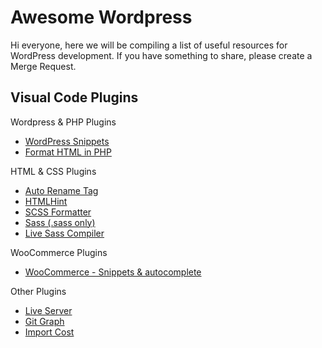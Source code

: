 # Awesome Wordpress

Hi everyone, here we will be compiling a list of useful resources for WordPress development. If you have something to share, please create a Merge Request.

## Visual Code Plugins

Wordpress & PHP Plugins
- [WordPress Snippets](https://marketplace.visualstudio.com/items?itemName=wordpresstoolbox.wordpress-toolbox)
- [Format HTML in PHP](https://marketplace.visualstudio.com/items?itemName=rifi2k.format-html-in-php)

HTML & CSS Plugins
- [Auto Rename Tag](https://marketplace.visualstudio.com/items?itemName=formulahendry.auto-rename-tag)
- [HTMLHint](https://marketplace.visualstudio.com/items?itemName=mkaufman.HTMLHint)
- [SCSS Formatter](https://marketplace.visualstudio.com/items?itemName=sibiraj-s.vscode-scss-formatter)
- [Sass (.sass only)](https://marketplace.visualstudio.com/items?itemName=Syler.sass-indented)
- [Live Sass Compiler](https://marketplace.visualstudio.com/items?itemName=ritwickdey.live-sass)

WooCommerce Plugins
- [WooCommerce - Snippets & autocomplete](https://marketplace.visualstudio.com/items?itemName=claudiosanches.woocommerce)

Other Plugins
- [Live Server](https://marketplace.visualstudio.com/items?itemName=ritwickdey.LiveServer)
- [Git Graph](https://marketplace.visualstudio.com/items?itemName=mhutchie.git-graph)
- [Import Cost](https://marketplace.visualstudio.com/items?itemName=wix.vscode-import-cost)
